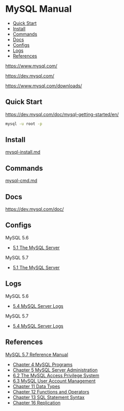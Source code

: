 <!-- omit in toc -->
# MySQL Manual

- [Quick Start](#quick-start)
- [Install](#install)
- [Commands](#commands)
- [Docs](#docs)
- [Configs](#configs)
- [Logs](#logs)
- [References](#references)

<https://www.mysql.com/>

<https://dev.mysql.com/>

<https://www.mysql.com/downloads/>

## Quick Start

<https://dev.mysql.com/doc/mysql-getting-started/en/>

```bash
mysql -u root -p
```

## Install

[mysql-install.md](mysql-install.md)

## Commands

[mysql-cmd.md](mysql-cmd.md)

## Docs

<https://dev.mysql.com/doc/>

## Configs

MySQL 5.6

- [5.1 The MySQL Server](https://dev.mysql.com/doc/refman/5.6/en/mysqld-server.html)

MySQL 5.7

- [5.1 The MySQL Server](https://dev.mysql.com/doc/refman/5.7/en/mysqld-server.html)

## Logs

MySQL 5.6

- [5.4 MySQL Server Logs](https://dev.mysql.com/doc/refman/5.6/en/server-logs.html)

MySQL 5.7

- [5.4 MySQL Server Logs](https://dev.mysql.com/doc/refman/5.7/en/server-logs.html)

## References

[MySQL 5.7 Reference Manual](https://dev.mysql.com/doc/refman/5.7/en/)

- [Chapter 4 MySQL Programs](https://dev.mysql.com/doc/refman/5.7/en/programs.html)
- [Chapter 5 MySQL Server Administration](https://dev.mysql.com/doc/refman/5.7/en/server-administration.html)
- [6.2 The MySQL Access Privilege System](https://dev.mysql.com/doc/refman/5.7/en/privilege-system.html)
- [6.3 MySQL User Account Management](https://dev.mysql.com/doc/refman/5.7/en/user-account-management.html)
- [Chapter 11 Data Types](https://dev.mysql.com/doc/refman/5.7/en/data-types.html)
- [Chapter 12 Functions and Operators](https://dev.mysql.com/doc/refman/5.7/en/functions.html)
- [Chapter 13 SQL Statement Syntax](https://dev.mysql.com/doc/refman/5.7/en/sql-syntax.html)
- [Chapter 16 Replication](https://dev.mysql.com/doc/refman/5.7/en/replication.html)
